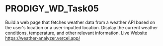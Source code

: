 # PRODIGY_WD_Task05
Build a web page that fetches weather data from a weather API based on the user's location or a user-inputted location. Display the current weather conditions, temperature, and other relevant information. Live Website https://weather-analyzer.vercel.app/ 

